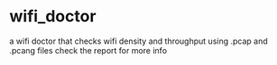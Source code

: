 # wifi_doctor
a wifi doctor that checks wifi density and throughput using .pcap and .pcang files
check the report for more info
